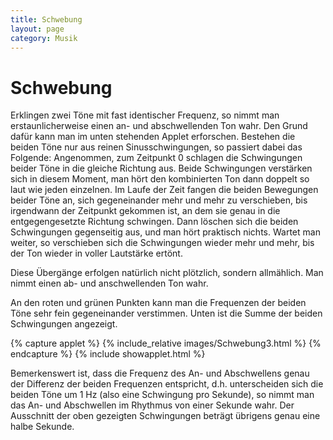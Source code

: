```yaml
---
title: Schwebung
layout: page
category: Musik
---
```

<script language="JavaScript" type="text/javascript">
		function doScript(c)
		{
			cdy.evokeCS(c);
		};
               cc='"';
</script>


# Schwebung

Erklingen zwei Töne mit fast identischer Frequenz, so nimmt man erstaunlicherweise einen an- und abschwellenden Ton wahr.
Den Grund dafür kann man im unten stehenden Applet erforschen. Bestehen die beiden Töne nur aus
reinen Sinusschwingungen, so passiert dabei das Folgende:
Angenommen, zum Zeitpunkt 0 schlagen die Schwingungen beider Töne  in die gleiche Richtung aus.
Beide Schwingungen verstärken sich in diesem Moment, man hört den kombinierten Ton dann doppelt so laut
wie jeden einzelnen. Im Laufe der Zeit fangen die beiden Bewegungen beider Töne an, sich
gegeneinander mehr und mehr zu verschieben, bis irgendwann der Zeitpunkt gekommen ist, an dem sie genau in die
entgegengesetzte Richtung schwingen. Dann löschen sich die beiden Schwingungen gegenseitig aus, und man hört praktisch nichts.
Wartet man weiter, so verschieben sich die Schwingungen wieder mehr und mehr, bis der Ton wieder in voller Lautstärke ertönt.

Diese Übergänge erfolgen natürlich nicht plötzlich, sondern allmählich. Man nimmt einen ab- und anschwellenden Ton wahr.

An den roten und grünen Punkten kann man die Frequenzen der beiden Töne sehr fein gegeneinander verstimmen. Unten ist die Summe der beiden Schwingungen
angezeigt.


{% capture applet %} {% include_relative images/Schwebung3.html %} {% endcapture %}
{% include showapplet.html %}


Bemerkenswert ist, dass die Frequenz des An- und Abschwellens genau der Differenz der beiden Frequenzen entspricht,
d.h. unterscheiden sich die beiden Töne um 1 Hz (also eine Schwingung pro Sekunde), so nimmt man das An- und Abschwellen
im Rhythmus von einer Sekunde wahr. Der Ausschnitt der oben gezeigten Schwingungen beträgt übrigens genau eine halbe Sekunde.
